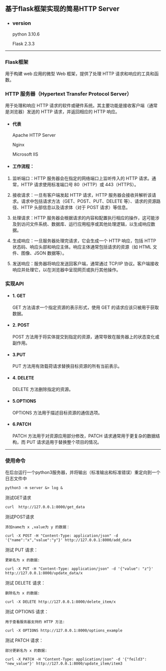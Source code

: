 ## 基于flask框架实现的简易HTTP Server
 * ### version

    python 3.10.6
    
    Flask 2.3.3
***

### Flask框架

用于构建 web 应用的微型 Web 框架，提供了处理 HTTP 请求和响应的工具和函数。

### HTTP 服务器（Hypertext Transfer Protocol Server）
用于处理和响应 HTTP 请求的软件或硬件系统。其主要功能是接收客户端（通常是浏览器）发送的 HTTP 请求，并返回相应的 HTTP 响应。

* #### 代表

    Apache HTTP Server

    Nginx

    Microsoft IIS

* #### 工作流程：

1. 监听端口：HTTP 服务器会在指定的网络端口上监听传入的 HTTP 请求。通常，HTTP 请求使用标准端口号 80（HTTP）或 443（HTTPS）。

2. 接收请求：一旦有客户端发起 HTTP 请求，HTTP 服务器会接收并解析该请求。请求中包括请求方法（GET、POST、PUT、DELETE 等）、请求的资源路径、HTTP 头部信息以及请求体（对于 POST 请求）等信息。

3. 处理请求：HTTP 服务器会根据请求的内容和配置执行相应的操作，这可能涉及到访问文件系统、数据库、运行应用程序或其他处理逻辑，以生成响应数据。

4. 生成响应：一旦服务器处理完请求，它会生成一个 HTTP 响应，包括 HTTP 状态码、响应头部和响应主体。响应主体通常包括请求的资源（如 HTML 文件、图像、JSON 数据等）。

5. 发送响应：服务器将响应发送回客户端，通常通过 TCP/IP 协议。客户端接收响应并处理它，以在浏览器中呈现网页或执行其他操作。


### 实现API


* ####  1. GET
    
     GET 方法请求一个指定资源的表示形式，使用 GET 的请求应该只被用于获取数据。

* #### 2. POST
    POST 方法用于将实体提交到指定的资源，通常导致在服务器上的状态变化或副作用。

* #### 3.PUT
    PUT 方法用有效载荷请求替换目标资源的所有当前表示。

* #### 4. DELETE
    DELETE 方法删除指定的资源。

* #### 5.OPTIONS
    OPTIONS 方法用于描述目标资源的通信选项。

* #### 6.PATCH
    PATCH 方法用于对资源应用部分修改，PATCH 请求通常用于更复杂的数据结构，而 PUT 请求适用于替换整个项目的情况。

****
### 使用命令
在后台运行一个python3服务器，并将输出（标准输出和标准错误）重定向到一个日志文件中

    python3 -m server &> log &

测试GET请求

    curl  http://127.0.0.1:8000/get_data

测试POST请求

    添加name为 x ,value为 y 的数据：

    curl -X POST -H "Content-Type: application/json" -d '{"name":"x","value":"y"}' http://127.0.0.1:8000/add_data
测试 PUT 请求：
    
    更新名为 x 的数据:

    curl -X PUT -H "Content-Type: application/json" -d '{"value": "z"}' http://127.0.0.1:8000/update_data/x
测试 DELETE 请求：

    删除名为 x 的数据:

    curl -X DELETE http://127.0.0.1:8000/delete_item/x
测试 OPTIONS 请求：

    用于查看服务器支持的 HTTP 方法:

    curl -X OPTIONS http://127.0.0.1:8000/options_example
测试 PATCH 请求：

    部分更新名为 x 的数据:

    curl -X PATCH -H "Content-Type: application/json" -d '{"feild3": "new_value"}' http://127.0.0.1:8000/update_item/item3

